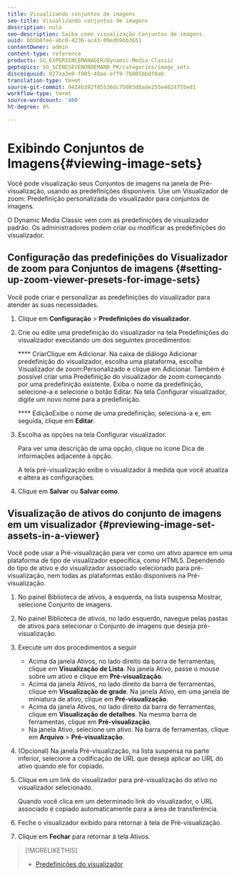 ```yaml
---
title: Visualizando conjuntos de imagens
seo-title: Visualizando conjuntos de imagens
description: nulo
seo-description: Saiba como visualização Conjuntos de imagens.
uuid: bb5b0fee-abc0-4236-ac43-09edb9bb3651
contentOwner: admin
content-type: reference
products: SG_EXPERIENCEMANAGER/Dynamic-Media-Classic
geptopics: SG_SCENESEVENONDEMAND_PK/categories/image_sets
discoiquuid: 027aa3e0-f085-48ae-aff9-7b805bbdf8ab
translation-type: tm+mt
source-git-commit: 9424b392f85536dc75083d0ade255e4824755ed1
workflow-type: tm+mt
source-wordcount: '460'
ht-degree: 0%

---
```



# Exibindo Conjuntos de Imagens{#viewing-image-sets}

Você pode visualização seus Conjuntos de imagens na janela de Pré-visualização, usando as predefinições disponíveis. Use um Visualizador de zoom: Predefinição personalizada do visualizador para conjuntos de imagens.

O Dynamic Media Classic vem com as predefinições de visualizador padrão. Os administradores podem criar ou modificar as predefinições do visualizador.

## Configuração das predefinições do Visualizador de zoom para Conjuntos de imagens {#setting-up-zoom-viewer-presets-for-image-sets}

Você pode criar e personalizar as predefinições do visualizador para atender às suas necessidades.

1. Clique em **Configuração** > **Predefinições do visualizador**.
1. Crie ou edite uma predefinição do visualizador na tela Predefinições do visualizador executando um dos seguintes procedimentos:

   **** CriarClique em Adicionar. Na caixa de diálogo Adicionar predefinição do visualizador, escolha uma plataforma, escolha Visualizador de zoom:Personalizado e clique em Adicionar. Também é possível criar uma Predefinição do visualizador de zoom começando por uma predefinição existente. Exiba o nome da predefinição, selecione-a e selecione o botão Editar. Na tela Configurar visualizador, digite um novo nome para a predefinição.

   **** EdiçãoExibe o nome de uma predefinição, seleciona-a e, em seguida, clique em  **Editar**.

1. Escolha as opções na tela Configurar visualizador.

   Para ver uma descrição de uma opção, clique no ícone Dica de informações adjacente à opção.

   A tela pré-visualização exibe o visualizador à medida que você atualiza e altera as configurações.

1. Clique em **Salvar** ou **Salvar como**.

## Visualização de ativos do conjunto de imagens em um visualizador {#previewing-image-set-assets-in-a-viewer}

Você pode usar a Pré-visualização para ver como um ativo aparece em uma plataforma de tipo de visualizador específica, como HTML5. Dependendo do tipo de ativo e do visualizador associado selecionado para pré-visualização, nem todas as plataformas estão disponíveis na Pré-visualização.

1. No painel Biblioteca de ativos, à esquerda, na lista suspensa Mostrar, selecione Conjunto de imagens.
1. No painel Biblioteca de ativos, no lado esquerdo, navegue pelas pastas de ativos para selecionar o Conjunto de imagens que deseja pré-visualização.
1. Execute um dos procedimentos a seguir

   * Acima da janela Ativos, no lado direito da barra de ferramentas, clique em **Visualização de Lista**. Na janela Ativo, passe o mouse sobre um ativo e clique em **Pré-visualização**.
   * Acima da janela Ativos, no lado direito da barra de ferramentas, clique em **Visualização de grade**. Na janela Ativo, em uma janela de miniatura de ativo, clique em **Pré-visualização**.
   * Acima da janela Ativos, no lado direito da barra de ferramentas, clique em **Visualização de detalhes**. Na mesma barra de ferramentas, clique em **Pré-visualização**.
   * Na janela Ativo, selecione um ativo. Na barra de ferramentas, clique em **Arquivo** > **Pré-visualização**.

1. (Opcional) Na janela Pré-visualização, na lista suspensa na parte inferior, selecione a codificação de URL que deseja aplicar ao URL do ativo quando ele for copiado.
1. Clique em um link do visualizador para pré-visualização do ativo no visualizador selecionado.

   Quando você clica em um determinado link do visualizador, o URL associado é copiado automaticamente para a área de transferência.

1. Feche o visualizador exibido para retornar à tela de Pré-visualização.
1. Clique em **Fechar** para retornar à tela Ativos.

>[!MORELIKETHIS]
>
>* [Predefinições do visualizador](application-setup.md#viewer_presets)

